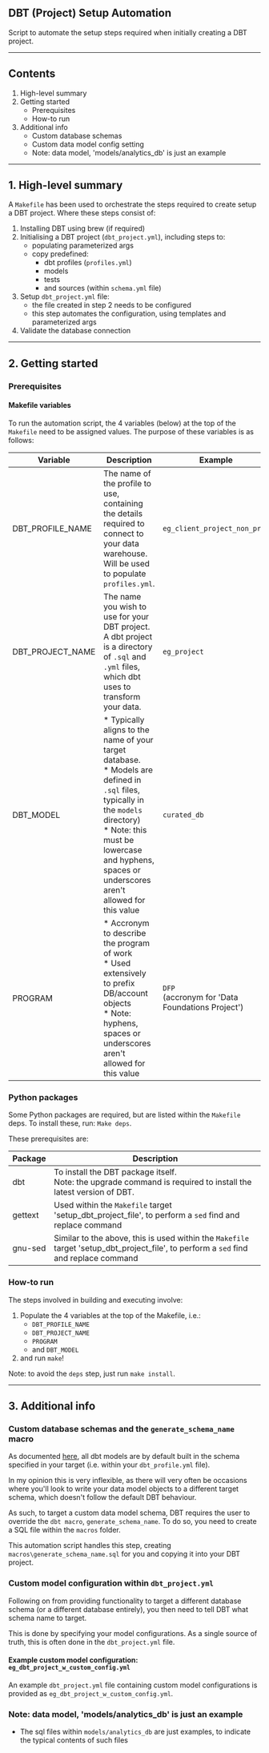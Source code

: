 ## DBT (Project) Setup Automation

Script to automate the setup steps required when initially creating a DBT project.

---

## Contents

1. High-level summary
2. Getting started
    * Prerequisites
    * How-to run
3. Additional info
    * Custom database schemas
    * Custom data model config setting
    * Note: data model, 'models/analytics_db' is just an example
---

## 1. High-level summary

A `Makefile` has been used to orchestrate the steps required to create setup a DBT project. Where these steps consist of:

1) Installing DBT using brew (if required)
2) Initialising a DBT project (`dbt_project.yml`), including steps to:
    * populating parameterized args
    * copy predefined:
        - dbt profiles (`profiles.yml`)
        - models
        - tests
        - and sources (within `schema.yml` file)
3) Setup `dbt_project.yml` file:
    * the file created in step 2 needs to be configured
    * this step automates the configuration, using templates and parameterized args
4) Validate the database connection

---

## 2. Getting started

### Prerequisites

#### Makefile variables

To run the automation script, the 4 variables (below) at the top of the `Makefile` need to be assigned values. The purpose of these variables is as follows:


| Variable | Description                  | Example |
| -------| -----------------------------| --- |
| DBT_PROFILE_NAME | The name of the profile to use, containing the details required to connect to your data warehouse. Will be used to populate `profiles.yml`. | `eg_client_project_non_prod` |
| DBT_PROJECT_NAME | The name you wish to use for your DBT project. A dbt project is a directory of `.sql` and `.yml` files, which dbt uses to transform your data. | `eg_project` |
| DBT_MODEL | * Typically aligns to the name of your target database.<br/>* Models are defined in `.sql` files, typically in the `models` directory)<br/>* Note: this must be lowercase and hyphens, spaces or underscores aren't allowed for this value | `curated_db` |
| PROGRAM | * Accronym to describe the program of work<br/>* Used extensively to prefix DB/account objects<br/>* Note: hyphens, spaces or underscores aren't allowed for this value | `DFP` <br/>(accronym for 'Data Foundations Project') |

### Python packages

Some Python packages are required, but are listed within the `Makefile` deps. To install these, run: `Make deps`.

These prerequisites are:

| Package | Description                  |
| -------| -----------------------------|
| dbt | To install the DBT package itself.<br/>Note: the upgrade command is required to install the latest version of DBT. |
| gettext | Used within the `Makefile` target 'setup_dbt_project_file', to perform a `sed` find and replace command |
| gnu-sed | Similar to the above, this is used within the `Makefile` target 'setup_dbt_project_file', to perform a `sed` find and replace command |

### How-to run

The steps involved in building and executing involve:

1) Populate the 4 variables at the top of the Makefile, i.e.:
    * `DBT_PROFILE_NAME`
    * `DBT_PROJECT_NAME`
    * `PROGRAM`
    * and `DBT_MODEL`
2) and run `make`!

Note: to avoid the `deps` step, just run `make install`.

---

## 3. Additional info

### Custom database schemas and the `generate_schema_name` macro

As documented [here](https://docs.getdbt.com/docs/building-a-dbt-project/building-models/using-custom-schemas), all dbt models are by default built in the schema specified in your target (i.e. within your `dbt_profile.yml` file).

In my opinion this is very inflexible, as there will very often be occasions where you'll look to write your data model objects to a different target schema, which doesn't follow the default DBT behaviour.

As such, to target a custom data model schema, DBT requires the user to override the `dbt macro`, `generate_schema_name`. To do so, you need to create a SQL file within the `macros` folder.

This automation script handles this step, creating `macros\generate_schema_name.sql` for you and copying it into your DBT project.

### Custom model configuration within `dbt_project.yml`

Following on from providing functionality to target a different database schema (or a different database entirely), you then need to tell DBT what schema name to target.

This is done by specifying your model configurations. As a single source of truth, this is often done in the `dbt_project.yml` file.

#### Example custom model configuration: `eg_dbt_project_w_custom_config.yml`

An example `dbt_project.yml` file containing custom model configurations is provided as `eg_dbt_project_w_custom_config.yml`.

### Note: data model, 'models/analytics_db' is just an example

* The sql files within `models/analytics_db` are just examples, to indicate the typical contents of such files
